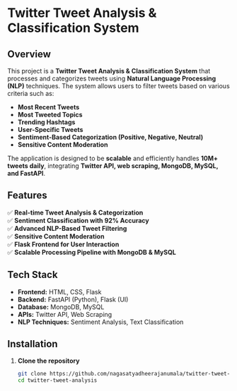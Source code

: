 # Twitter Tweet Analysis & Classification System

## Overview  
This project is a **Twitter Tweet Analysis & Classification System** that processes and categorizes tweets using **Natural Language Processing (NLP)** techniques. The system allows users to filter tweets based on various criteria such as:  
- **Most Recent Tweets**  
- **Most Tweeted Topics**  
- **Trending Hashtags**  
- **User-Specific Tweets**  
- **Sentiment-Based Categorization (Positive, Negative, Neutral)**  
- **Sensitive Content Moderation**  

The application is designed to be **scalable** and efficiently handles **10M+ tweets daily**, integrating **Twitter API, web scraping, MongoDB, MySQL, and FastAPI**.

## Features  
✅ **Real-time Tweet Analysis & Categorization**  
✅ **Sentiment Classification with 92% Accuracy**  
✅ **Advanced NLP-Based Tweet Filtering**  
✅ **Sensitive Content Moderation**  
✅ **Flask Frontend for User Interaction**  
✅ **Scalable Processing Pipeline with MongoDB & MySQL**  

## Tech Stack  
- **Frontend:** HTML, CSS, Flask  
- **Backend:** FastAPI (Python), Flask (UI)  
- **Database:** MongoDB, MySQL  
- **APIs:** Twitter API, Web Scraping  
- **NLP Techniques:** Sentiment Analysis, Text Classification  

## Installation  

1. **Clone the repository**  
   ```bash
   git clone https://github.com/nagasatyadheerajanumala/twitter-tweet-analysis.git
   cd twitter-tweet-analysis
